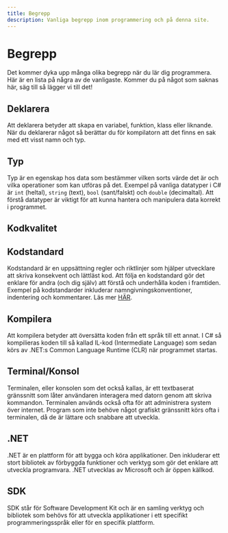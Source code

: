 ```yaml
---
title: Begrepp
description: Vanliga begrepp inom programmering och på denna site.
---
```


# Begrepp

Det kommer dyka upp många olika begrepp när du lär dig programmera. Här är en lista på några av de vanligaste. Kommer du på något som saknas här, säg till så lägger vi till det!

## Deklarera
Att deklarera betyder att skapa en variabel, funktion, klass eller liknande. När du deklarerar något så berättar du för kompilatorn att det finns en sak med ett visst namn och typ.

## Typ
Typ är en egenskap hos data som bestämmer vilken sorts värde det är och vilka operationer som kan utföras på det. Exempel på vanliga datatyper i C# är `int` (heltal), `string` (text), `bool` (sant/falskt) och `double` (decimaltal). Att förstå datatyper är viktigt för att kunna hantera och manipulera data korrekt i programmet.

## Kodkvalitet

## Kodstandard
Kodstandard är en uppsättning regler och riktlinjer som hjälper utvecklare att skriva konsekvent och lättläst kod. Att följa en kodstandard gör det enklare för andra (och dig själv) att förstå och underhålla koden i framtiden. Exempel på kodstandarder inkluderar namngivningskonventioner, indentering och kommentarer. Läs mer [HÄR]().

## Kompilera
Att kompilera betyder att översätta koden från ett språk till ett annat. I C# så kompilieras koden till så kallad IL-kod (Intermediate Language) som sedan körs av .NET:s Common Language Runtime (CLR) när programmet startas.

## Terminal/Konsol
Terminalen, eller konsolen som det också kallas, är ett textbaserat gränssnitt som låter användaren interagera med datorn genom att skriva kommandon. Terminalen används också ofta för att administrera system över internet. Program som inte behöve något grafiskt gränssnitt körs ofta i terminalen, då de är lättare och snabbare att utveckla.

## .NET
.NET är en plattform för att bygga och köra applikationer. Den inkluderar ett stort bibliotek av förbyggda funktioner och verktyg som gör det enklare att utveckla programvara. .NET utvecklas av Microsoft och är öppen källkod.

## SDK
SDK står för Software Development Kit och är en samling verktyg och bibliotek som behövs för att utveckla applikationer i ett specifikt programmeringsspråk eller för en specifik plattform.

